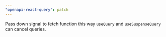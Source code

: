 ```yaml
---
"openapi-react-query": patch
---
```


Pass down signal to fetch function this way `useQuery` and `useSuspenseQuery` can cancel queries.
